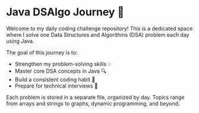 # Java DSAlgo Journey 🚀

Welcome to my daily coding challenge repository! This is a dedicated space where I solve one Data Structures and Algorithms (DSA) problem each day using Java.

The goal of this journey is to:
- Strengthen my problem-solving skills 💡
- Master core DSA concepts in Java 🔍
- Build a consistent coding habit 📅
- Prepare for technical interviews 🎯

Each problem is stored in a separate file, organized by day. Topics range from arrays and strings to graphs, dynamic programming, and beyond.
